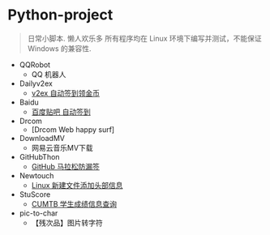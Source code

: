 # Python-project

> 日常小脚本.
懒人欢乐多
所有程序均在 Linux 环境下编写并测试，不能保证 Windows 的兼容性.

- QQRobot
    - QQ 机器人
- Dailyv2ex
    - [v2ex 自动签到领金币](http://xiahei.github.io/2016/05/15/sign-V2EX/)
- Baidu
    - [百度贴吧 自动签到](https://xiahei.github.io/2016/06/18/sign-Baidu-Tieba/)
- Drcom
    - [Drcom Web happy surf]
- DownloadMV
    - 网易云音乐MV下载
- GitHubThon
    - [GitHub 马拉松防漏签](https://github.com/xiahei/Daily_scripts/blob/master/GitHubThon/README.md)
- Newtouch
    - [Linux 新建文件添加头部信息](http://xiahei.github.io/2016/05/16/Newtouch/)
- StuScore
    - [CUMTB 学生成绩信息查询](http://xiahei.github.io/2016/02/22/CUMTB/)
- pic-to-char
    - 【残次品】图片转字符
